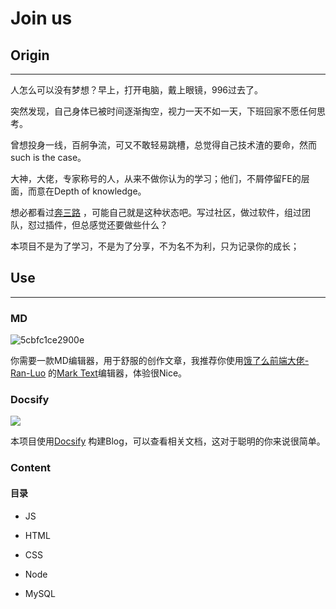 # Join us

## Origin

---

人怎么可以没有梦想？早上，打开电脑，戴上眼镜，996过去了。  

突然发现，自己身体已被时间逐渐掏空，视力一天不如一天，下班回家不愿任何思考。    

曾想投身一线，百舸争流，可又不敢轻易跳槽，总觉得自己技术渣的要命，然而such is the case。  

大神，大佬，专家称号的人，从来不做你认为的学习；他们，不屑停留FE的层面，而意在Depth of knowledge。  

想必都看过[奔三路](http://www.bslxx.com/) ，可能自己就是这种状态吧。写过社区，做过软件，组过团队，怼过插件，但总感觉还要做些什么？

本项目不是为了学习，不是为了分享，不为名不为利，只为记录你的成长；

## Use

---

### MD

![5cbfc1ce2900e](https://i.loli.net/2019/04/24/5cbfc1ce2900e.png)

你需要一款MD编辑器，用于舒服的创作文章，我推荐你使用[饿了么前端大佬-Ran-Luo](https://github.com/Jocs/jocs.github.io)  的[Mark Text](https://marktext.app/)编辑器，体验很Nice。

### Docsify

![](https://docsify.js.org/_media/icon.svg)

本项目使用[Docsify](https://docsify.js.org/#/) 构建Blog，可以查看相关文档，这对于聪明的你来说很简单。  

### Content

#### 目录

- JS

- HTML

- CSS

- Node

- MySQL
  
  # 
  
  # 
